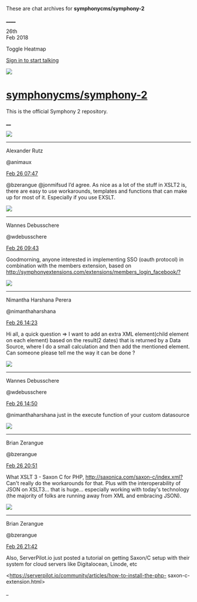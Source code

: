 These are chat archives for **symphonycms/symphony-2**

[__](/symphonycms/symphony-2/archives/2018/02/27)[__](/symphonycms/symphony-2/archives/2018/02/25)

26th  
Feb 2018

Toggle Heatmap

[Sign in to start talking](/login?action=login&button=archive-login)

![](https://avatars-02.gitter.im/group/iv/3/57542c45c43b8c601977197e?s=48)

#  [symphonycms/symphony-2](/symphonycms/symphony-2)

This is the official Symphony 2 repository.

[ __](/orgs/symphonycms/rooms "More symphonycms rooms")

![](https://avatars2.githubusercontent.com/u/446874?v=4&s=30)

____

Alexander Rutz

@animaux

[Feb 26
07:47](https://gitter.im/symphonycms/symphony-2?at=5a93bb86458cbde557caa834)

@bzerangue @jonmifsud I’d agree. As nice as a lot of the stuff in XSLT2 is,
there are easy to use workarounds, templates and functions that can make up
for most of it. Especially if you use EXSLT.

![](https://avatars1.githubusercontent.com/u/4136426?v=4&s=30)

____

Wannes Debusschere

@wdebusschere

[Feb 26
09:43](https://gitter.im/symphonycms/symphony-2?at=5a93d6d66f8b4b9946c200cb)

Goodmorning, anyone interested in implementing SSO (oauth protocol) in
combination with the members extension, based on
<http://symphonyextensions.com/extensions/members_login_facebook/?>

![](https://avatars2.githubusercontent.com/u/10864598?v=4&s=30)

____

Nimantha Harshana Perera

@nimanthaharshana

[Feb 26
14:23](https://gitter.im/symphonycms/symphony-2?at=5a9418536f8b4b9946c38dad)

Hi all, a quick question => I want to add an extra XML element(child element
on each element) based on the result(2 dates) that is returned by a Data
Source, where I do a small calculation and then add the mentioned element. Can
someone please tell me the way it can be done ?

![](https://avatars1.githubusercontent.com/u/4136426?v=4&s=30)

____

Wannes Debusschere

@wdebusschere

[Feb 26
14:50](https://gitter.im/symphonycms/symphony-2?at=5a941ecd6f8b4b9946c3b9a7)

@nimanthaharshana just in the execute function of your custom datasource

![](https://avatars0.githubusercontent.com/u/27163?v=4&s=30)

____

Brian Zerangue

@bzerangue

[Feb 26
20:51](https://gitter.im/symphonycms/symphony-2?at=5a94734335dd17022ef9276f)

What XSLT 3 - Saxon C for PHP, <http://saxonica.com/saxon-c/index.xml?> Can't
really do the workarounds for that. Plus with the interoperability of JSON on
XSLT3... that is huge... especially working with today's technology (the
majority of folks are running away from XML and embracing JSON).

![](https://avatars0.githubusercontent.com/u/27163?v=4&s=30)

____

Brian Zerangue

@bzerangue

[Feb 26
21:42](https://gitter.im/symphonycms/symphony-2?at=5a947f2b6f8b4b9946c666a3)

Also, ServerPilot.io just posted a tutorial on getting Saxon/C setup with
their system for cloud servers like Digitalocean, Linode, etc

<https://serverpilot.io/community/articles/how-to-install-the-php-
saxon-c-extension.html>

_

